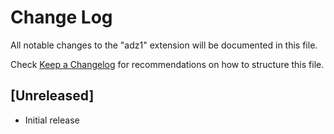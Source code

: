 # Change Log

All notable changes to the "adz1" extension will be documented in this file.

Check [Keep a Changelog](http://keepachangelog.com/) for recommendations on how to structure this file.

## [Unreleased]

- Initial release